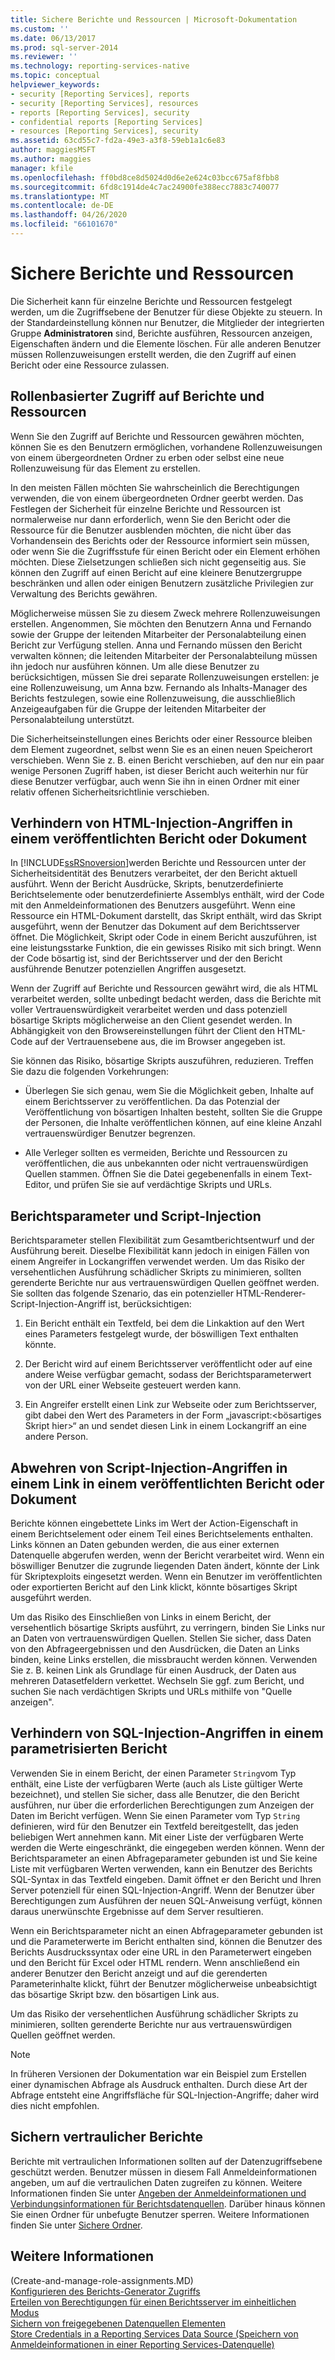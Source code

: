 ```yaml
---
title: Sichere Berichte und Ressourcen | Microsoft-Dokumentation
ms.custom: ''
ms.date: 06/13/2017
ms.prod: sql-server-2014
ms.reviewer: ''
ms.technology: reporting-services-native
ms.topic: conceptual
helpviewer_keywords:
- security [Reporting Services], reports
- security [Reporting Services], resources
- reports [Reporting Services], security
- confidential reports [Reporting Services]
- resources [Reporting Services], security
ms.assetid: 63cd55c7-fd2a-49e3-a3f8-59eb1a1c6e83
author: maggiesMSFT
ms.author: maggies
manager: kfile
ms.openlocfilehash: ff0bd8ce8d5024d0d6e2e624c03bcc675af8fbb8
ms.sourcegitcommit: 6fd8c1914de4c7ac24900fe388ecc7883c740077
ms.translationtype: MT
ms.contentlocale: de-DE
ms.lasthandoff: 04/26/2020
ms.locfileid: "66101670"
---
```

# <a name="secure-reports-and-resources"></a>Sichere Berichte und Ressourcen
  Die Sicherheit kann für einzelne Berichte und Ressourcen festgelegt werden, um die Zugriffsebene der Benutzer für diese Objekte zu steuern. In der Standardeinstellung können nur Benutzer, die Mitglieder der integrierten Gruppe **Administratoren** sind, Berichte ausführen, Ressourcen anzeigen, Eigenschaften ändern und die Elemente löschen. Für alle anderen Benutzer müssen Rollenzuweisungen erstellt werden, die den Zugriff auf einen Bericht oder eine Ressource zulassen.  
  
## <a name="role-based-access-to-reports-and-resources"></a>Rollenbasierter Zugriff auf Berichte und Ressourcen  
 Wenn Sie den Zugriff auf Berichte und Ressourcen gewähren möchten, können Sie es den Benutzern ermöglichen, vorhandene Rollenzuweisungen von einem übergeordneten Ordner zu erben oder selbst eine neue Rollenzuweisung für das Element zu erstellen.  
  
 In den meisten Fällen möchten Sie wahrscheinlich die Berechtigungen verwenden, die von einem übergeordneten Ordner geerbt werden. Das Festlegen der Sicherheit für einzelne Berichte und Ressourcen ist normalerweise nur dann erforderlich, wenn Sie den Bericht oder die Ressource für die Benutzer ausblenden möchten, die nicht über das Vorhandensein des Berichts oder der Ressource informiert sein müssen, oder wenn Sie die Zugriffsstufe für einen Bericht oder ein Element erhöhen möchten. Diese Zielsetzungen schließen sich nicht gegenseitig aus. Sie können den Zugriff auf einen Bericht auf eine kleinere Benutzergruppe beschränken und allen oder einigen Benutzern zusätzliche Privilegien zur Verwaltung des Berichts gewähren.  
  
 Möglicherweise müssen Sie zu diesem Zweck mehrere Rollenzuweisungen erstellen. Angenommen, Sie möchten den Benutzern Anna und Fernando sowie der Gruppe der leitenden Mitarbeiter der Personalabteilung einen Bericht zur Verfügung stellen. Anna und Fernando müssen den Bericht verwalten können; die leitenden Mitarbeiter der Personalabteilung müssen ihn jedoch nur ausführen können. Um alle diese Benutzer zu berücksichtigen, müssen Sie drei separate Rollenzuweisungen erstellen: je eine Rollenzuweisung, um Anna bzw. Fernando als Inhalts-Manager des Berichts festzulegen, sowie eine Rollenzuweisung, die ausschließlich Anzeigeaufgaben für die Gruppe der leitenden Mitarbeiter der Personalabteilung unterstützt.  
  
 Die Sicherheitseinstellungen eines Berichts oder einer Ressource bleiben dem Element zugeordnet, selbst wenn Sie es an einen neuen Speicherort verschieben. Wenn Sie z. B. einen Bericht verschieben, auf den nur ein paar wenige Personen Zugriff haben, ist dieser Bericht auch weiterhin nur für diese Benutzer verfügbar, auch wenn Sie ihn in einen Ordner mit einer relativ offenen Sicherheitsrichtlinie verschieben.  
  
## <a name="mitigating-html-injection-attacks-in-a-published-report-or-document"></a>Verhindern von HTML-Injection-Angriffen in einem veröffentlichten Bericht oder Dokument  
 In [!INCLUDE[ssRSnoversion](../../includes/ssrsnoversion-md.md)]werden Berichte und Ressourcen unter der Sicherheitsidentität des Benutzers verarbeitet, der den Bericht aktuell ausführt. Wenn der Bericht Ausdrücke, Skripts, benutzerdefinierte Berichtselemente oder benutzerdefinierte Assemblys enthält, wird der Code mit den Anmeldeinformationen des Benutzers ausgeführt. Wenn eine Ressource ein HTML-Dokument darstellt, das Skript enthält, wird das Skript ausgeführt, wenn der Benutzer das Dokument auf dem Berichtsserver öffnet. Die Möglichkeit, Skript oder Code in einem Bericht auszuführen, ist eine leistungsstarke Funktion, die ein gewisses Risiko mit sich bringt. Wenn der Code bösartig ist, sind der Berichtsserver und der den Bericht ausführende Benutzer potenziellen Angriffen ausgesetzt.  
  
 Wenn der Zugriff auf Berichte und Ressourcen gewährt wird, die als HTML verarbeitet werden, sollte unbedingt bedacht werden, dass die Berichte mit voller Vertrauenswürdigkeit verarbeitet werden und dass potenziell bösartige Skripts möglicherweise an den Client gesendet werden. In Abhängigkeit von den Browsereinstellungen führt der Client den HTML-Code auf der Vertrauensebene aus, die im Browser angegeben ist.  
  
 Sie können das Risiko, bösartige Skripts auszuführen, reduzieren. Treffen Sie dazu die folgenden Vorkehrungen:  
  
-   Überlegen Sie sich genau, wem Sie die Möglichkeit geben, Inhalte auf einem Berichtsserver zu veröffentlichen. Da das Potenzial der Veröffentlichung von bösartigen Inhalten besteht, sollten Sie die Gruppe der Personen, die Inhalte veröffentlichen können, auf eine kleine Anzahl vertrauenswürdiger Benutzer begrenzen.  
  
-   Alle Verleger sollten es vermeiden, Berichte und Ressourcen zu veröffentlichen, die aus unbekannten oder nicht vertrauenswürdigen Quellen stammen. Öffnen Sie die Datei gegebenenfalls in einem Text-Editor, und prüfen Sie sie auf verdächtige Skripts und URLs.  
  
## <a name="report-parameters-and-script-injection"></a>Berichtsparameter und Script-Injection  
 Berichtsparameter stellen Flexibilität zum Gesamtberichtsentwurf und der Ausführung bereit. Dieselbe Flexibilität kann jedoch in einigen Fällen von einem Angreifer in Lockangriffen verwendet werden. Um das Risiko der versehentlichen Ausführung schädlicher Skripts zu minimieren, sollten gerenderte Berichte nur aus vertrauenswürdigen Quellen geöffnet werden. Sie sollten das folgende Szenario, das ein potenzieller HTML-Renderer-Script-Injection-Angriff ist, berücksichtigen:  
  
1.  Ein Bericht enthält ein Textfeld, bei dem die Linkaktion auf den Wert eines Parameters festgelegt wurde, der böswilligen Text enthalten könnte.  
  
2.  Der Bericht wird auf einem Berichtsserver veröffentlicht oder auf eine andere Weise verfügbar gemacht, sodass der Berichtsparameterwert von der URL einer Webseite gesteuert werden kann.  
  
3.  Ein Angreifer erstellt einen Link zur Webseite oder zum Berichtsserver, gibt dabei den Wert des Parameters in der Form „javascript:\<bösartiges Skript hier>“ an und sendet diesen Link in einem Lockangriff an eine andere Person.  
  
## <a name="mitigating-script-injection-attacks-in-a-hyperlink-in-a-published-report-or-document"></a>Abwehren von Script-Injection-Angriffen in einem Link in einem veröffentlichten Bericht oder Dokument  
 Berichte können eingebettete Links im Wert der Action-Eigenschaft in einem Berichtselement oder einem Teil eines Berichtselements enthalten. Links können an Daten gebunden werden, die aus einer externen Datenquelle abgerufen werden, wenn der Bericht verarbeitet wird. Wenn ein böswilliger Benutzer die zugrunde liegenden Daten ändert, könnte der Link für Skriptexploits eingesetzt werden. Wenn ein Benutzer im veröffentlichten oder exportierten Bericht auf den Link klickt, könnte bösartiges Skript ausgeführt werden.  
  
 Um das Risiko des Einschließen von Links in einem Bericht, der versehentlich bösartige Skripts ausführt, zu verringern, binden Sie Links nur an Daten von vertrauenswürdigen Quellen. Stellen Sie sicher, dass Daten von den Abfrageergebnissen und den Ausdrücken, die Daten an Links binden, keine Links erstellen, die missbraucht werden können. Verwenden Sie z. B. keinen Link als Grundlage für einen Ausdruck, der Daten aus mehreren Datasetfeldern verkettet. Wechseln Sie ggf. zum Bericht, und suchen Sie nach verdächtigen Skripts und URLs mithilfe von "Quelle anzeigen".  
  
## <a name="mitigating-sql-injection-attacks-in-a-parameterized-report"></a>Verhindern von SQL-Injection-Angriffen in einem parametrisierten Bericht  
 Verwenden Sie in einem Bericht, der einen Parameter `String`vom Typ enthält, eine Liste der verfügbaren Werte (auch als Liste gültiger Werte bezeichnet), und stellen Sie sicher, dass alle Benutzer, die den Bericht ausführen, nur über die erforderlichen Berechtigungen zum Anzeigen der Daten im Bericht verfügen. Wenn Sie einen Parameter vom Typ `String` definieren, wird für den Benutzer ein Textfeld bereitgestellt, das jeden beliebigen Wert annehmen kann. Mit einer Liste der verfügbaren Werte werden die Werte eingeschränkt, die eingegeben werden können. Wenn der Berichtsparameter an einen Abfrageparameter gebunden ist und Sie keine Liste mit verfügbaren Werten verwenden, kann ein Benutzer des Berichts SQL-Syntax in das Textfeld eingeben. Damit öffnet er den Bericht und Ihren Server potenziell für einen SQL-Injection-Angriff. Wenn der Benutzer über Berechtigungen zum Ausführen der neuen SQL-Anweisung verfügt, können daraus unerwünschte Ergebnisse auf dem Server resultieren.  
  
 Wenn ein Berichtsparameter nicht an einen Abfrageparameter gebunden ist und die Parameterwerte im Bericht enthalten sind, können die Benutzer des Berichts Ausdruckssyntax oder eine URL in den Parameterwert eingeben und den Bericht für Excel oder HTML rendern. Wenn anschließend ein anderer Benutzer den Bericht anzeigt und auf die gerenderten Parameterinhalte klickt, führt der Benutzer möglicherweise unbeabsichtigt das bösartige Skript bzw. den bösartigen Link aus.  
  
 Um das Risiko der versehentlichen Ausführung schädlicher Skripts zu minimieren, sollten gerenderte Berichte nur aus vertrauenswürdigen Quellen geöffnet werden.  
  
> [!NOTE]  
>  In früheren Versionen der Dokumentation war ein Beispiel zum Erstellen einer dynamischen Abfrage als Ausdruck enthalten. Durch diese Art der Abfrage entsteht eine Angriffsfläche für SQL-Injection-Angriffe; daher wird dies nicht empfohlen.  
  
## <a name="securing-confidential-reports"></a>Sichern vertraulicher Berichte  
 Berichte mit vertraulichen Informationen sollten auf der Datenzugriffsebene geschützt werden. Benutzer müssen in diesem Fall Anmeldeinformationen angeben, um auf die vertraulichen Daten zugreifen zu können. Weitere Informationen finden Sie unter [Angeben der Anmeldeinformationen und Verbindungsinformationen für Berichtsdatenquellen](../report-data/specify-credential-and-connection-information-for-report-data-sources.md). Darüber hinaus können Sie einen Ordner für unbefugte Benutzer sperren. Weitere Informationen finden Sie unter [Sichere Ordner](secure-folders.md).  
  
## <a name="see-also"></a>Weitere Informationen  
 (Create-and-manage-role-assignments.MD)   
 [Konfigurieren des Berichts-Generator Zugriffs](../report-server/configure-report-builder-access.md)   
 [Erteilen von Berechtigungen für einen Berichtsserver im einheitlichen Modus](granting-permissions-on-a-native-mode-report-server.md)   
 [Sichern von freigegebenen Datenquellen Elementen](secure-shared-data-source-items.md)   
 [Store Credentials in a Reporting Services Data Source (Speichern von Anmeldeinformationen in einer Reporting Services-Datenquelle)](../report-data/store-credentials-in-a-reporting-services-data-source.md)  
  
  
